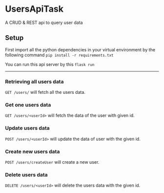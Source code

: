 # UsersApiTask

A CRUD & REST api to query user data

## Setup

First import all the python dependencies in your virtual environment by the following command `pip install -r requirements.txt`

You can run this api server by this `flask run`

---

### Retrieving all users data

`GET /users/` will fetch all the users data.


### Get one users data

`GET /users/<userId>` will fetch the data of the user with given id.

### Update users data

`POST /users/<userId>` will update the data of user with the given id.

### Create new users data

`POST /users/createUser` will create a new user.

### Delete users data

`DELETE /users/<userId>` will delete the users data with the given id.
